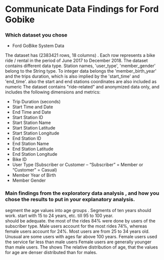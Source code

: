 # Communicate Data Findings for Ford Gobike

### Which dataset you chose
- Ford GoBike System Data

The dataset has (2383421 rows, 18 columns) . Each row represents a bike ride / rental in the period of June 2017 to December 2018. The dataset contains different data type. Station names, 'user_type', 'member_gender' belong to the String type. To integer data belongs the 'member_birth_year' and the trips duration, which is also implied by the 'start_time' and 'end_time'. also the start and end stations coordinates are also included as numeric The dataset contains "ride-related" and anonymized data only, and includes the following dimensions and metrics:

- Trip Duration (seconds)
- Start Time and Date
- End Time and Date
- Start Station ID
- Start Station Name
- Start Station Latitude
- Start Station Longitude
- End Station ID
- End Station Name
- End Station Latitude
- End Station Longitude
- Bike ID
- User Type (Subscriber or Customer – “Subscriber” = Member or “Customer” = Casual)
- Member Year of Birth
- Member Gender

### Main findings from the exploratory data analysis , and how you chose the results to put in your explanatory analysis.

segment the age values into age groups . Segments of ten years should work. 
start with 15 to 24 years, etc. till 95 to 100 year.  
should be adequate.
the most of the rides 84% were done by users of the subscriber type. 
Male users account for the most rides 74%, whereas female users account for 24%. 
Most users are from 25 to 34 years old. 
Unusual are some users with ages far above 100 years.
Female users used the service far less than male users 
Female users are generally younger than male users. 
The shows The relative distribution of age, that the values for age are denser distributed than for males.


```python

```

